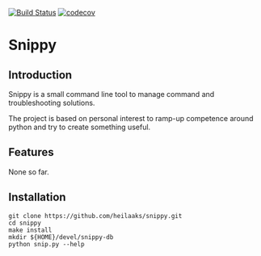 
[![Build Status](https://travis-ci.org/heilaaks/snippy.svg?branch=master)](https://travis-ci.org/heilaaks/snippy)
[![codecov](https://codecov.io/gh/heilaaks/snippy/branch/master/graph/badge.svg)](https://codecov.io/gh/heilaaks/snippy)

# Snippy

## Introduction

Snippy is a small command line tool to manage command and troubleshooting
solutions.

The project is based on personal interest to ramp-up competence around python
and try to create something useful.

## Features

None so far.

## Installation

   ```
   git clone https://github.com/heilaaks/snippy.git
   cd snippy
   make install
   mkdir ${HOME}/devel/snippy-db
   python snip.py --help
   ```


